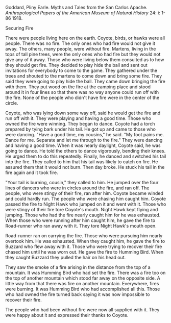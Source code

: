 Goddard, Pliny Earle. Myths and Tales from the San Carlos Apache. *Anthropological Papers of the American Museum of Natural History* 24: i: 1-86 1918. 

Securing Fire

There were people living here on the earth. Coyote, birds, or hawks were all people. There was no fire. The only ones who had fire would not give it away. The others, many people, were without fire. Martens, living in the tops of tall pine trees, were the only ones who had fire but they would not give any of it away. Those who were living below them consulted as to how they should get fire. They decided to play hide the ball and sent out invitations for everybody to come to the game. They gathered under the trees and shouted to the martens to come down and bring some fire. They said they were going to play hide the ball. They came down bringing the fire with them. They put wood on the fire at the camping place and stood around it in four lines so that there was no way anyone could run off with the fire. None of the people who didn't have fire were in the center of the
circle. 

Coyote, who was lying down some way off, said he would get the fire and run off with it. They were playing and having a good time. Those who owned the fire were winning. They began to dance. Coyote had a torch prepared by tying bark under his tail. He got up and came to those who were dancing. "Have a good time, my cousins," he said. "My foot pains me. Dance for me. Separate and let me through to the fire." They were dancing and having a good time. When it was nearly daylight, Coyote said, he was going to dance. He told the others to dance vigorously, bending their knees. He urged them to do this repeatedly. Finally, he danced and switched his tail into the fire. They called to him that his tail was likely to catch on fire. He assured them that it would not burn. Then day broke. He stuck his tail in the fire again and it took fire.

"Your tail is burning, cousin," they called to him. He jumped over the four lines of dancers who were in circles around the fire, and ran off. The people, who were stingy of their fire, ran after him. Coyote became winded and could hardly run. The people who were chasing him caught him. Coyote passed the fire to Night Hawk who jumped on it and went with it. Those who were stingy of their fire tore Coyote's mouth. Night Hawk kept flying and jumping. Those who had the fire nearly caught him for he was exhausted. When those who were running after him caught him, he gave the fire to Road-runner who ran away with it. They tore Night Hawk's mouth open. 

Road-runner ran on carrying the fire. Those who were pursuing him nearly overtook him. He was exhausted. When they caught him, he  gave the fire to Buzzard who flew away with it. Those who were trying to  recover their fire chased him until he was worn out. He gave the fire to  Humming Bird. When they caught Buzzard they pulled the hair on his head out.  

They saw the smoke of a fire arising in the distance from the top of a  mountain. It was Humming Bird who had set the fire. There was a fire  too on the top of another mountain which stood far away on the opposite  side. A little way from that there was fire on another mountain. Everywhere, fires were burning. It was Humming Bird who had accomplished all this. Those who had owned the fire turned back saying it was now impossible  to recover their fire.  

The people who had been without fire were now all supplied with it. They were happy about it and expressed their thanks to Coyote.

